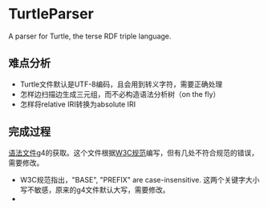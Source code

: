 # TurtleParser
A parser for Turtle, the terse RDF triple language.
## 难点分析
+ Turtle文件默认是UTF-8编码，且会用到转义字符，需要正确处理
+ 怎样边扫描边生成三元组，而不必构造语法分析树（on the fly）
+ 怎样将relative IRI转换为absolute IRI
## 完成过程
[语法文件](https://github.com/antlr/grammars-v4/blob/master/turtle/TURTLE.g4)g4的获取。这个文件根据[W3C规范](http://www.w3.org/TR/turtle/#sec-grammar-grammar)编写，但有几处不符合规范的错误，需要修改。
+ W3C规范指出，"BASE", "PREFIX" are case-insensitive. 这两个关键字大小写不敏感，原来的g4文件默认大写，需要修改。
+ 